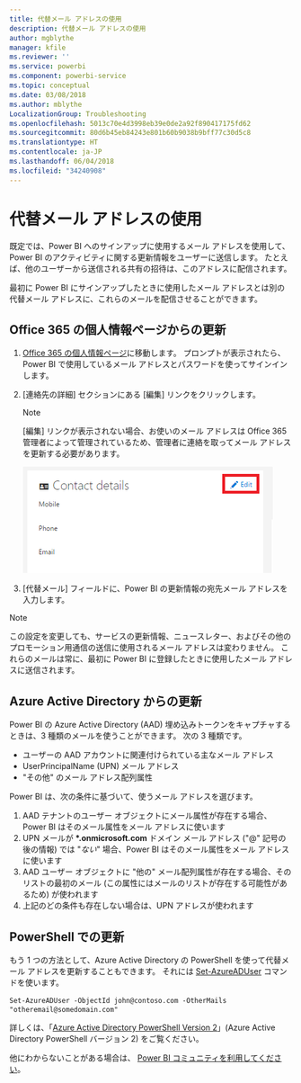```yaml
---
title: 代替メール アドレスの使用
description: 代替メール アドレスの使用
author: mgblythe
manager: kfile
ms.reviewer: ''
ms.service: powerbi
ms.component: powerbi-service
ms.topic: conceptual
ms.date: 03/08/2018
ms.author: mblythe
LocalizationGroup: Troubleshooting
ms.openlocfilehash: 5013c70e4d3998eb39e0de2a92f890417175fd62
ms.sourcegitcommit: 80d6b45eb84243e801b60b9038b9bff77c30d5c8
ms.translationtype: HT
ms.contentlocale: ja-JP
ms.lasthandoff: 06/04/2018
ms.locfileid: "34240908"
---
```

# <a name="using-an-alternate-email-address"></a>代替メール アドレスの使用
既定では、Power BI へのサインアップに使用するメール アドレスを使用して、Power BI のアクティビティに関する更新情報をユーザーに送信します。  たとえば、他のユーザーから送信される共有の招待は、このアドレスに配信されます。

最初に Power BI にサインアップしたときに使用したメール アドレスとは別の代替メール アドレスに、これらのメールを配信させることができます。

## <a name="updating-through-office-365-personal-info-page"></a>Office 365 の個人情報ページからの更新
1. [Office 365 の個人情報ページ](https://portal.office.com/account/#personalinfo)に移動します。  プロンプトが表示されたら、Power BI で使用しているメール アドレスとパスワードを使ってサインインします。
2. [連絡先の詳細] セクションにある [編集] リンクをクリックします。  
   
   > [!NOTE]
   > [編集] リンクが表示されない場合、お使いのメール アドレスは Office 365 管理者によって管理されているため、管理者に連絡を取ってメール アドレスを更新する必要があります。
   > 
   > 
   
   ![](media/service-admin-alternate-email-address-for-power-bi/contact-details.png)
3. [代替メール] フィールドに、Power BI の更新情報の宛先メール アドレスを入力します。

> [!NOTE]
> この設定を変更しても、サービスの更新情報、ニュースレター、およびその他のプロモーション用通信の送信に使用されるメール アドレスは変わりません。  これらのメールは常に、最初に Power BI に登録したときに使用したメール アドレスに送信されます。
> 
> 

## <a name="updating-through-azure-active-directory"></a>Azure Active Directory からの更新
Power BI の Azure Active Directory (AAD) 埋め込みトークンをキャプチャするときは、3 種類のメールを使うことができます。 次の 3 種類です。

* ユーザーの AAD アカウントに関連付けられている主なメール アドレス
* UserPrincipalName (UPN) メール アドレス
* "その他" のメール アドレス配列属性

Power BI は、次の条件に基づいて、使うメール アドレスを選びます。
1.  AAD テナントのユーザー オブジェクトにメール属性が存在する場合、Power BI はそのメール属性をメール アドレスに使います
2.  UPN メールが **\*.onmicrosoft.com** ドメイン メール アドレス ("\@" 記号の後の情報) では "*ない*" 場合、Power BI はそのメール属性をメール アドレスに使います
3.  AAD ユーザー オブジェクトに "他の" メール配列属性が存在する場合、そのリストの最初のメール (この属性にはメールのリストが存在する可能性があるため) が使われます
4. 上記のどの条件も存在しない場合は、UPN アドレスが使われます

## <a name="updating-with-powershell"></a>PowerShell での更新
もう 1 つの方法として、Azure Active Directory の PowerShell を使って代替メール アドレスを更新することもできます。 それには [Set-AzureADUser](https://docs.microsoft.com/powershell/module/azuread/set-azureaduser) コマンドを使います。

```
Set-AzureADUser -ObjectId john@contoso.com -OtherMails "otheremail@somedomain.com"
```

詳しくは、「[Azure Active Directory PowerShell Version 2](https://docs.microsoft.com/powershell/azure/active-directory/install-adv2)」(Azure Active Directory PowerShell バージョン 2) をご覧ください。

他にわからないことがある場合は、 [Power BI コミュニティを利用してください](http://community.powerbi.com/)。

